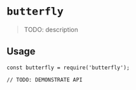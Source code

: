 # `butterfly`

> TODO: description

## Usage

```
const butterfly = require('butterfly');

// TODO: DEMONSTRATE API
```
